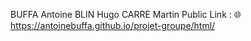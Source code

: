 BUFFA Antoine
BLIN Hugo
CARRE Martin
Public Link : :globe_with_meridians: https://antoinebuffa.github.io/projet-groupe/html/
